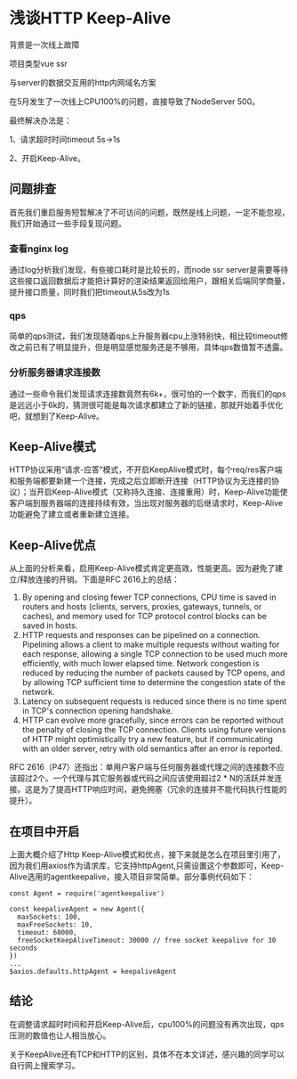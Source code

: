 # 浅谈HTTP Keep-Alive

背景是一次线上故障

项目类型vue ssr

与server的数据交互用的http内网域名方案

在5月发生了一次线上CPU100%的问题，直接导致了NodeServer 500。

最终解决办法是：

1、请求超时时间timeout 5s->1s 

2、开启Keep-Alive。


## 问题排查

首先我们重启服务短暂解决了不可访问的问题，既然是线上问题，一定不能忽视，我们开始通过一些手段复现问题。

### 查看nginx log

通过log分析我们发现，有些接口耗时是比较长的，而node ssr server是需要等待这些接口返回数据后才能把计算好的渲染结果返回给用户，跟相关后端同学商量，提升接口质量，同时我们把timeout从5s改为1s

### qps

简单的qps测试，我们发现随着qps上升服务器cpu上涨特别快，相比较timeout修改之前已有了明显提升，但是明显感觉服务还是不够用，具体qps数值暂不透露。

### 分析服务器请求连接数

通过一些命令我们发现请求连接数竟然有6k+，很可怕的一个数字，而我们的qps是远远小于6k的，猜测很可能是每次请求都建立了新的链接，那就开始着手优化吧，就想到了Keep-Alive。

## Keep-Alive模式

HTTP协议采用“请求-应答”模式，不开启KeepAlive模式时，每个req/res客户端和服务端都要新建一个连接，完成之后立即断开连接（HTTP协议为无连接的协议）；当开启Keep-Alive模式（又称持久连接、连接重用）时，Keep-Alive功能使客户端到服务器端的连接持续有效，当出现对服务器的后继请求时，Keep-Alive功能避免了建立或者重新建立连接。

## Keep-Alive优点

从上面的分析来看，启用Keep-Alive模式肯定更高效，性能更高。因为避免了建立/释放连接的开销。下面是RFC 2616上的总结：

1. By opening and closing fewer TCP connections, CPU time is saved in routers and hosts (clients, servers, proxies, gateways, tunnels, or caches), and memory used for TCP protocol control blocks can be saved in hosts.
2. HTTP requests and responses can be pipelined on a connection. Pipelining allows a client to make multiple requests without waiting for each response, allowing a single TCP connection to be used much more efficiently, with much lower elapsed time.
Network congestion is reduced by reducing the number of packets caused by TCP opens, and by allowing TCP sufficient time to determine the congestion state of the network.
3. Latency on subsequent requests is reduced since there is no time spent in TCP's connection opening handshake.
4. HTTP can evolve more gracefully, since errors can be reported without the penalty of closing the TCP connection. Clients using     future versions of HTTP might optimistically try a new feature, but if communicating with an older server, retry with old   semantics after an error is reported.

RFC 2616（P47）还指出：单用户客户端与任何服务器或代理之间的连接数不应该超过2个。一个代理与其它服务器或代码之间应该使用超过2 * N的活跃并发连接。这是为了提高HTTP响应时间，避免拥塞（冗余的连接并不能代码执行性能的提升）。

## 在项目中开启

上面大概介绍了Http Keep-Alive模式和优点，接下来就是怎么在项目里引用了，因为我们用axios作为请求库，它支持httpAgent,只需设置这个参数即可，Keep-Alive选用的agentkeepalive，接入项目非常简单。部分事例代码如下：


```
const Agent = require('agentkeepalive')

const keepaliveAgent = new Agent({
  maxSockets: 100,
  maxFreeSockets: 10,
  timeout: 60000,
  freeSocketKeepAliveTimeout: 30000 // free socket keepalive for 30 seconds
})
...
$axios.defaults.httpAgent = keepaliveAgent
```

## 结论

在调整请求超时时间和开启Keep-Alive后，cpu100%的问题没有再次出现，qps压测的数值也让人相当放心。

关于KeepAlive还有TCP和HTTP的区别，具体不在本文详述，感兴趣的同学可以自行网上搜索学习。

